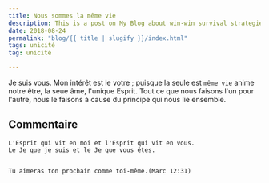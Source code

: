 ```yaml
---
title: Nous sommes la même vie
description: This is a post on My Blog about win-win survival strategies.
date: 2018-08-24
permalink: "blog/{{ title | slugify }}/index.html"
tags: unicité
tag: unicité

---
```

Je suis vous. Mon intérêt est le votre ; puisque la seule est <code>même vie</code> anime notre être, la seue âme, l'unique Esprit. Tout ce que nous faisons l'un pour l'autre, nous le faisons à cause du principe qui nous lie ensemble.  

## Commentaire

```
L'Esprit qui vit en moi et l'Esprit qui vit en vous.  
Le Je que je suis et le Je que vous êtes. 
```

<pre class="La Parole"><code>
Tu aimeras ton prochain comme toi-même.(Marc 12:31)
 
</code></pre>